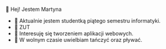 👋 Hej! Jestem Martyna
- 💜 Aktualnie jestem studentką piątego semestru informatyki.
- 🧩 ZUT
- 🎯 Interesuję się tworzeniem aplikacji webowych.
- 🌺 W wolnym czasie uwielbiam tańczyć oraz pływać.
